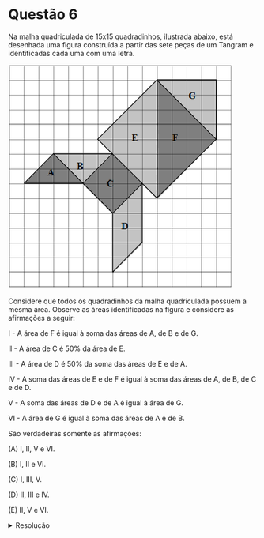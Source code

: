 # Questão 6

Na malha quadriculada de 15x15 quadradinhos, ilustrada abaixo, está desenhada uma figura construída a partir das sete peças de um Tangram e identificadas cada uma com uma letra.

![image](./img/questao06_fig01.png)

Considere que todos os quadradinhos da malha quadriculada possuem a mesma área.
Observe as áreas identificadas na figura e considere as afirmações a seguir:

I - A área de F é igual à soma das áreas de A, de B e de G.

II - A área de C é 50% da área de E.

III - A área de D é 50% da soma das áreas de E e de A.

IV - A soma das áreas de E e de F é igual à soma das áreas de A, de B, de C e de D.

V - A soma das áreas de D e de A é igual à área de G.

VI - A área de G é igual à soma das áreas de A e de B.

São verdadeiras somente as afirmações:

(A) I, II, V e VI.

(B) I, II e VI.

(C) I, III, V.

(D) II, III e IV.

(E) II, V e VI.

<details>
  <summary>Resolução</summary>

  ## Resolução

  Para resolver, é preciso conhecer as formas de calcular áreas de quadriláteros e triângulos.

  Quadriláteros: \\( \text{Área} = \text{base} \times \text{altura} \\)

  Triângulos: \\( \text{Área} = \displaystyle \frac{\text{base} \times \text{altura}}{2}\\)

  Agora, vamos às figuras. Os triângulos A e B são congruentes, de base 4 e altura 2. Assim, a área de ambos é igual a \\( \displaystyle \frac{4 \times 2}{2} = 4\\).

  ![image](./img/resolucao06_fig01.png)

  O quadrado C pode ser dividido em 2 triângulos de base 4 e altura 2, logo a área é igual a \\( 2 \times \displaystyle \frac{4 \times 2}{2} = 2 \times 4 = 8\\).

  ![image](./img/resolucao06_fig02.png)

  O paralelogramo D possui base 4 e altura 2, logo área igual a \\(4 \times 2 = 8\\).

  ![image](./img/resolucao06_fig03.png)

  Os triângulos E e F são congruentes, de base 8 e altura 4, logo área igual a \\( \displaystyle\frac{8 \times 4}{2} = 16 \\).

  ![image](./img/resolucao06_fig04.png)

  O triângulo G tem base 4 e altura 4, logo área igual a \\( \displaystyle \frac{4 \times 4}{2} = 8 \\).

  ![image](./img/resolucao06_fig05.png)

  Também podemos tabelar esses valores para avaliar mais facilmente as afirmações:

  \\(
    \begin{array}{|c|c|c|c|c|c|c|}
    \hline
    A & B & C & D & E & F & G \\\\
    \hline
    4 & 4 & 8 & 8 & 16 & 16 & 8 \\\\
    \hline 
    \end{array}
  \\)

  "I - A área de F é igual à soma das áreas de A, de B e de G." - **Verdadeira** (16 = 4 + 4 + 8)

  "II - A área de C é 50% da área de E." - **Verdadeira** (8 = 50% de 16)

  "III - A área de D é 50% da soma das áreas de E e de A." - **Falsa** (A + E = 4 + 16 = 20, e 50% de 20 é 10, e não 8)

  "IV - A soma das áreas de E e de F é igual à soma das áreas de A, de B, de C e de D." - **Falsa** (E + F = 16 + 16 = 32. A + B + C = 4 + 4 + 8 = 16).

  "V - A soma das áreas de D e de A é igual à área de G." - **Falsa** (D + A = 8 + 4 = 12, e G = 8)

  "VI - A área de G é igual à soma das áreas de A e de B." - **Verdadeira** (8 = 4 + 4)

  > Resposta: Alternativa (B)

</details>